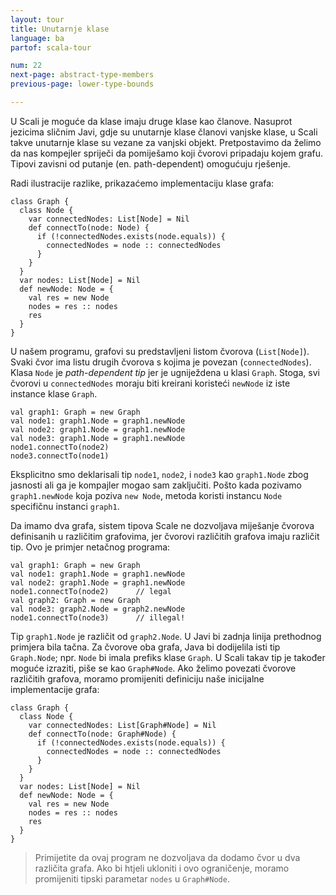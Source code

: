 ```yaml
---
layout: tour
title: Unutarnje klase
language: ba
partof: scala-tour

num: 22
next-page: abstract-type-members
previous-page: lower-type-bounds

---
```


U Scali je moguće da klase imaju druge klase kao članove.
Nasuprot jezicima sličnim Javi, gdje su unutarnje klase članovi vanjske klase,
u Scali takve unutarnje klase su vezane za vanjski objekt.
Pretpostavimo da želimo da nas kompejler spriječi da pomiješamo koji čvorovi pripadaju kojem grafu. Tipovi zavisni od putanje (en. path-dependent) omogućuju rješenje.

Radi ilustracije razlike, prikazaćemo implementaciju klase grafa:

```tut
class Graph {
  class Node {
    var connectedNodes: List[Node] = Nil
    def connectTo(node: Node) {
      if (!connectedNodes.exists(node.equals)) {
        connectedNodes = node :: connectedNodes
      }
    }
  }
  var nodes: List[Node] = Nil
  def newNode: Node = {
    val res = new Node
    nodes = res :: nodes
    res
  }
}
```
 
U našem programu, grafovi su predstavljeni listom čvorova (`List[Node]`).
Svaki čvor ima listu drugih čvorova s kojima je povezan (`connectedNodes`). Klasa `Node` je _path-dependent tip_ jer je ugniježdena u klasi `Graph`. Stoga, svi čvorovi u `connectedNodes` moraju biti kreirani koristeći `newNode` iz iste instance klase `Graph`.

```tut
val graph1: Graph = new Graph
val node1: graph1.Node = graph1.newNode
val node2: graph1.Node = graph1.newNode
val node3: graph1.Node = graph1.newNode
node1.connectTo(node2)
node3.connectTo(node1)
```
 
Eksplicitno smo deklarisali tip `node1`, `node2`, i `node3` kao `graph1.Node` zbog jasnosti ali ga je kompajler mogao sam zaključiti. Pošto kada pozivamo `graph1.newNode` koja poziva `new Node`, metoda koristi instancu `Node` specifičnu instanci `graph1`.

Da imamo dva grafa, sistem tipova Scale ne dozvoljava miješanje  čvorova definisanih u različitim grafovima,
jer čvorovi različitih grafova imaju različit tip.
Ovo je primjer netačnog programa:
 
```
val graph1: Graph = new Graph
val node1: graph1.Node = graph1.newNode
val node2: graph1.Node = graph1.newNode
node1.connectTo(node2)      // legal
val graph2: Graph = new Graph
val node3: graph2.Node = graph2.newNode
node1.connectTo(node3)      // illegal!
```

Tip `graph1.Node` je različit od `graph2.Node`.
U Javi bi zadnja linija prethodnog primjera bila tačna.
Za čvorove oba grafa, Java bi dodijelila isti tip `Graph.Node`; npr. `Node` bi imala prefiks klase `Graph`.
U Scali takav tip je također moguće izraziti, piše se kao `Graph#Node`.
Ako želimo povezati čvorove različitih grafova, moramo promijeniti definiciju naše inicijalne implementacije grafa:
 
```tut
class Graph {
  class Node {
    var connectedNodes: List[Graph#Node] = Nil
    def connectTo(node: Graph#Node) {
      if (!connectedNodes.exists(node.equals)) {
        connectedNodes = node :: connectedNodes
      }
    }
  }
  var nodes: List[Node] = Nil
  def newNode: Node = {
    val res = new Node
    nodes = res :: nodes
    res
  }
}
```
 
> Primijetite da ovaj program ne dozvoljava da dodamo čvor u dva različita grafa.
Ako bi htjeli ukloniti i ovo ograničenje, moramo promijeniti tipski parametar `nodes` u `Graph#Node`.
